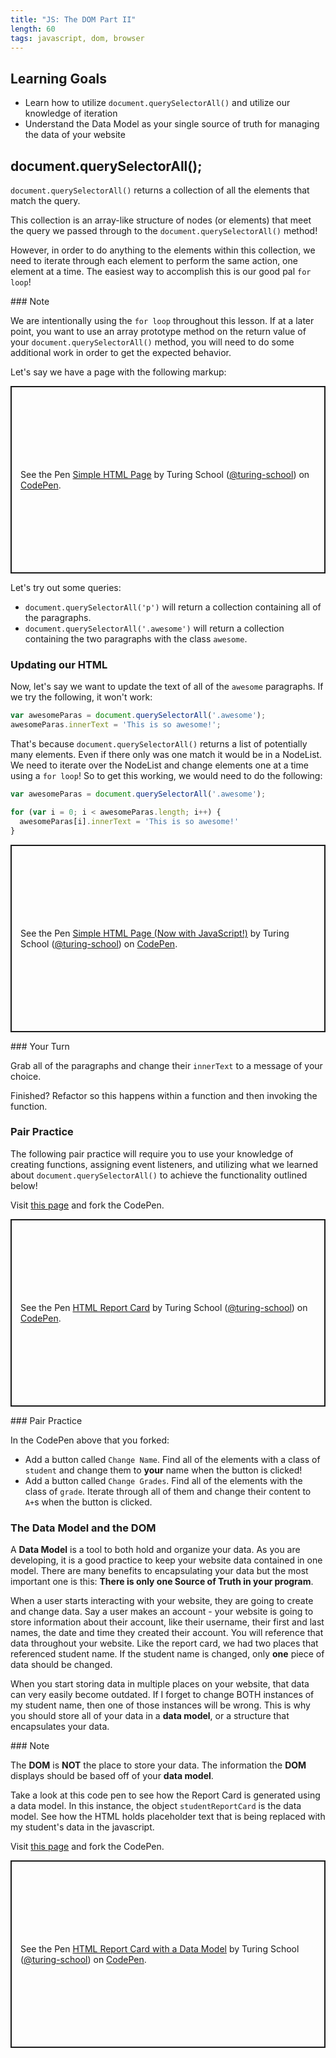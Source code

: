 ```yaml
---
title: "JS: The DOM Part II"
length: 60
tags: javascript, dom, browser
---
```


## Learning Goals

* Learn how to utilize `document.querySelectorAll()` and utilize our knowledge of iteration
* Understand the Data Model as your single source of truth for managing the data of your website

## document.querySelectorAll();

 `document.querySelectorAll()` returns a collection of all the elements that match the query.

This collection is an array-like structure of nodes (or elements) that meet the query we passed through to the `document.querySelectorAll()` method!

However, in order to do anything to the elements within this collection, we need to iterate through each element to perform the same action, one element at a time. The easiest way to accomplish this is our good pal `for loop`!

<section class="note">
### Note

We are intentionally using the `for loop` throughout this lesson. If at a later point, you want to use an array prototype method on the return value of your `document.querySelectorAll()` method, you will need to do some additional work in order to get the expected behavior.
</section>

Let's say we have a page with the following markup:

<p class="codepen" data-height="300" data-theme-id="37918" data-default-tab="html,result" data-user="turing-school" data-slug-hash="KKKMeVx" style="height: 300px; box-sizing: border-box; display: flex; align-items: center; justify-content: center; border: 2px solid; margin: 1em 0; padding: 1em;" data-pen-title="Simple HTML Page">
  <span>See the Pen <a href="https://codepen.io/turing-school/pen/KKKMeVx">
  Simple HTML Page</a> by Turing School (<a href="https://codepen.io/turing-school">@turing-school</a>)
  on <a href="https://codepen.io">CodePen</a>.</span>
</p>
<script async src="https://static.codepen.io/assets/embed/ei.js"></script>

Let's try out some queries:

* `document.querySelectorAll('p')` will return a collection containing all of the paragraphs.
* `document.querySelectorAll('.awesome')` will return a collection containing the two paragraphs with the class `awesome`.

### Updating our HTML

Now, let's say we want to update the text of all of the `awesome` paragraphs. If we try the following, it won't work:

```js
var awesomeParas = document.querySelectorAll('.awesome');
awesomeParas.innerText = 'This is so awesome!';
```

That's because `document.querySelectorAll()` returns a list of potentially many elements. Even if there only was one match it would be in a NodeList. We need to iterate over the NodeList and change elements one at a time using a `for loop`! So to get this working, we would need to do the following:

```js
var awesomeParas = document.querySelectorAll('.awesome');

for (var i = 0; i < awesomeParas.length; i++) {
  awesomeParas[i].innerText = 'This is so awesome!'
}
```

<p class="codepen" data-height="300" data-theme-id="37918" data-default-tab="html,result" data-user="turing-school" data-slug-hash="ExxyRPq" style="height: 300px; box-sizing: border-box; display: flex; align-items: center; justify-content: center; border: 2px solid; margin: 1em 0; padding: 1em;" data-pen-title="Simple HTML Page (Now with JavaScript!)">
  <span>See the Pen <a href="https://codepen.io/turing-school/pen/ExxyRPq">
  Simple HTML Page (Now with JavaScript!)</a> by Turing School (<a href="https://codepen.io/turing-school">@turing-school</a>)
  on <a href="https://codepen.io">CodePen</a>.</span>
</p>
<script async src="https://static.codepen.io/assets/embed/ei.js"></script>

<section class="call-to-action">
### Your Turn

Grab all of the paragraphs and change their `innerText` to a message of your choice.

Finished? Refactor so this happens within a function and then invoking the function.
</section>

### Pair Practice

The following pair practice will require you to use your knowledge of creating functions, assigning event listeners, and utilizing what we learned about `document.querySelectorAll()` to achieve the functionality outlined below!

Visit <a href="https://codepen.io/eric_turing/pen/QWLNaVE" target="blank">this page</a> and fork the CodePen.

<p class="codepen" data-height="300" data-theme-id="37918" data-default-tab="html,result" data-user="turing-school" data-slug-hash="vYYKrGy" style="height: 300px; box-sizing: border-box; display: flex; align-items: center; justify-content: center; border: 2px solid; margin: 1em 0; padding: 1em;" data-pen-title="HTML Report Card">
  <span>See the Pen <a href="https://codepen.io/turing-school/pen/vYYKrGy">
  HTML Report Card</a> by Turing School (<a href="https://codepen.io/turing-school">@turing-school</a>)
  on <a href="https://codepen.io">CodePen</a>.</span>
</p>
<script async src="https://static.codepen.io/assets/embed/ei.js"></script>

<section class="call-to-action">
### Pair Practice

In the CodePen above that you forked:

* Add a button called `Change Name`. Find all of the elements with a class of `student` and change them to **your** name when the button is clicked!
* Add a button called `Change Grades`. Find all of the elements with the class of `grade`. Iterate through all of them and change their content to `A+`s when the button is clicked.
</section>

### The Data Model and the DOM

A **Data Model** is a tool to both hold and organize your data. As you are developing, it is a good practice to keep your website data contained in one model. There are many benefits to encapsulating your data but the most important one is this: **There is only one Source of Truth in your program**. 

When a user starts interacting with your website, they are going to create and change data. Say a user makes an account - your website is going to store information about their account, like their username, their first and last names, the date and time they created their account. You will reference that data throughout your website. Like the report card, we had two places that referenced student name. If the student name is changed, only **one** piece of data should be changed.

When you start storing data in multiple places on your website, that data can very easily become outdated. If I forget to change BOTH instances of my student name, then one of those instances will be wrong. This is why you should store all of your data in a **data model**, or a structure that encapsulates your data. 

<section class="note">
### Note

The **DOM** is **NOT** the place to store your data. The information the **DOM** displays should be based off of your **data model**.
</section>

Take a look at this code pen to see how the Report Card is generated using a data model. In this instance, the object `studentReportCard` is the data model. See how the HTML holds placeholder text that is being replaced with my student's data in the javascript.

Visit <a href="https://codepen.io/turing-school/pen/QWbVRKr" target="blank">this page</a> and fork the CodePen.

<p class="codepen" data-height="300" data-theme-id="37918" data-default-tab="html,result" data-user="turing-school" data-slug-hash="QWbVRKr" style="height: 300px; box-sizing: border-box; display: flex; align-items: center; justify-content: center; border: 2px solid; margin: 1em 0; padding: 1em;" data-pen-title="HTML Report Card with a Data Model">
  <span>See the Pen <a href="https://codepen.io/turing-school/pen/QWbVRKr">
  HTML Report Card with a Data Model</a> by Turing School (<a href="https://codepen.io/turing-school">@turing-school</a>)
  on <a href="https://codepen.io">CodePen</a>.</span>
</p>
<script async src="https://static.codepen.io/assets/embed/ei.js"></script>
